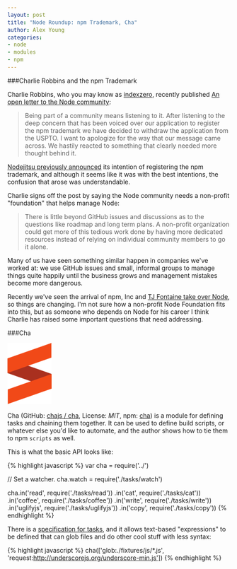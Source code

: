 ```yaml
---
layout: post
title: "Node Roundup: npm Trademark, Cha"
author: Alex Young
categories:
- node
- modules
- npm
---
```


###Charlie Robbins and the npm Trademark

Charlie Robbins, who you may know as [indexzero](https://github.com/indexzero), recently published [An open letter to the Node community](http://blog.nodejitsu.com/an-open-letter-to-the-node-community/):

> Being part of a community means listening to it. After listening to the deep concern that has been voiced over our application to register the npm trademark we have decided to withdraw the application from the USPTO. I want to apologize for the way that our message came across. We hastily reacted to something that clearly needed more thought behind it.

[Nodejitsu previously announced](https://blog.nodejitsu.com/protecting-npm/) its intention of registering the npm trademark, and although it seems like it was with the best intentions, the confusion that arose was understandable.

Charlie signs off the post by saying the Node community needs a non-profit "foundation" that helps manage Node:

> There is little beyond GitHub issues and discussions as to the questions like roadmap and long term plans. A non-profit organization could get more of this tedious work done by having more dedicated resources instead of relying on individual community members to go it alone.

Many of us have seen something similar happen in companies we've worked at: we use GitHub issues and small, informal groups to manage things quite happily until the business grows and management mistakes become more dangerous.

Recently we've seen the arrival of npm, Inc and [TJ Fontaine take over Node](http://blog.nodejs.org/2014/01/16/nodejs-road-ahead/), so things are changing.  I'm not sure how a non-profit Node Foundation fits into this, but as someone who depends on Node for his career I think Charlie has raised some important questions that need addressing.

###Cha

![Cha](/images/posts/chajs.png)

Cha (GitHub: [chajs / cha](https://github.com/chajs/cha), License: _MIT_, npm: [cha](https://www.npmjs.org/package/cha)) is a module for defining tasks and chaining them together.  It can be used to define build scripts, or whatever else you'd like to automate, and the author shows how to tie them to npm `scripts` as well.

This is what the basic API looks like:

{% highlight javascript %}
var cha = require('../')

// Set a watcher.
cha.watch = require('./tasks/watch')

cha.in('read', require('./tasks/read'))
   .in('cat', require('./tasks/cat'))
   .in('coffee', require('./tasks/coffee'))
   .in('write', require('./tasks/write'))
   .in('uglifyjs', require('./tasks/uglifyjs'))
   .in('copy', require('./tasks/copy'))
{% endhighlight %}

There is a [specification for tasks](https://github.com/taskjs/spec), and it allows text-based "expressions" to be defined that can glob files and do other cool stuff with less syntax:

{% highlight javascript %}
cha(['glob:./fixtures/js/*.js', 'request:http://underscorejs.org/underscore-min.js'])
{% endhighlight %}

